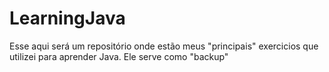 # LearningJava
Esse aqui será um repositório onde estão meus "principais" exercicios que utilizei para aprender Java. Ele serve como "backup"
